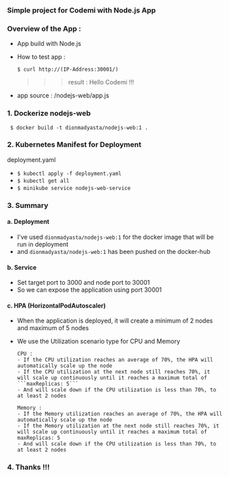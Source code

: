 ### Simple project for Codemi with Node.js App

### Overview of the App :

- App build with Node.js
- How to test app :

  ```$ curl http://(IP-Address:30001/)``` 

  >>> result : Hello Codemi !!!

- app source :
  /nodejs-web/app.js

### 1. Dockerize nodejs-web
 
  ``` $ docker build -t dionmadyasta/nodejs-web:1 .```

### 2. Kubernetes Manifest for Deployment

  deployment.yaml
 
 -  ```$ kubectl apply -f deployment.yaml ```
 -  ```$ kubectl get all ```
 -  ```$ minikube service nodejs-web-service ``` 
  
### 3. Summary

####    a.  Deployment

- I've used ```dionmadyasta/nodejs-web:1``` for the docker image that will be run in deployment
- and ```dionmadyasta/nodejs-web:1``` has been pushed on the docker-hub

####    b.  Service

- Set target port to 3000 and node port to 30001
- So we can expose the application using port 30001

####  c.  HPA (HorizontalPodAutoscaler)

- When the application is deployed, it will create a minimum of 2 nodes and maximum of 5 nodes
- We use the Utilization scenario type for CPU and Memory

      CPU : 
      - If the CPU utilization reaches an average of 70%, the HPA will automatically scale up the node
      - If the CPU utilization at the next node still reaches 70%, it will scale up continuously until it reaches a maximum total of ```maxReplicas: 5```
      - And will scale down if the CPU utilization is less than 70%, to at least 2 nodes

      Memory :
      - If the Memory utilization reaches an average of 70%, the HPA will automatically scale up the node
      - If the Memory utilization at the next node still reaches 70%, it will scale up continuously until it reaches a maximum total of maxReplicas: 5
      - And will scale down if the CPU utilization is less than 70%, to at least 2 nodes



### 4. Thanks !!!